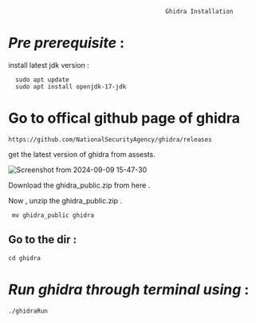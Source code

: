                                                 Ghidra Installation

# *Pre prerequisite* : 
install latest jdk version : 

      sudo apt update
      sudo apt install openjdk-17-jdk

# Go to offical github page of ghidra 

    https://github.com/NationalSecurityAgency/ghidra/releases
get the latest version of ghidra from assests.

![Screenshot from 2024-09-09 15-47-30](https://github.com/user-attachments/assets/89e22490-8ab7-4e2c-a0b6-360734ea37f7)

Download the ghidra_public.zip from here .

Now ,
     unzip the ghidra_public.zip . 
      
     mv ghidra_public ghidra 

## Go to the dir : 

    cd ghidra  

# *Run ghidra through terminal using* :

    ./ghidraRun
    
